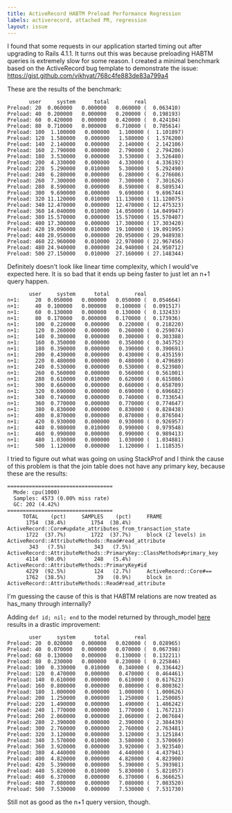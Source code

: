 ```yaml
---
title: ActiveRecord HABTM Preload Performance Regression
labels: activerecord, attached PR, regression
layout: issue
---
```


I found that some requests in our application started timing out after upgrading to Rails 4.1.1. It turns out this was because preloading HABTM queries is extremely slow for some reason. I created a minimal benchmark based on the ActiveRecord bug template to demonstrate the issue: https://gist.github.com/vikhyat/768c4fe883de83a799a4

These are the results of the benchmark:

```
       user     system      total        real
Preload: 20  0.060000   0.000000   0.060000 (  0.063410)
Preload: 40  0.200000   0.000000   0.200000 (  0.198193)
Preload: 60  0.420000   0.000000   0.420000 (  0.424104)
Preload: 80  0.710000   0.000000   0.710000 (  0.705614)
Preload: 100  1.100000   0.000000   1.100000 (  1.101897)
Preload: 120  1.580000   0.000000   1.580000 (  1.576200)
Preload: 140  2.140000   0.000000   2.140000 (  2.142106)
Preload: 160  2.790000   0.000000   2.790000 (  2.794206)
Preload: 180  3.530000   0.000000   3.530000 (  3.526480)
Preload: 200  4.330000   0.000000   4.330000 (  4.336192)
Preload: 220  5.290000   0.010000   5.300000 (  5.292490)
Preload: 240  6.280000   0.000000   6.280000 (  6.276606)
Preload: 260  7.300000   0.000000   7.300000 (  7.301626)
Preload: 280  8.590000   0.000000   8.590000 (  8.589534)
Preload: 300  9.690000   0.000000   9.690000 (  9.696744)
Preload: 320 11.120000   0.010000  11.130000 ( 11.120075)
Preload: 340 12.470000   0.000000  12.470000 ( 12.475323)
Preload: 360 14.040000   0.010000  14.050000 ( 14.049947)
Preload: 380 15.570000   0.000000  15.570000 ( 15.570407)
Preload: 400 17.300000   0.000000  17.300000 ( 17.303420)
Preload: 420 19.090000   0.010000  19.100000 ( 19.091995)
Preload: 440 20.950000   0.000000  20.950000 ( 20.948938)
Preload: 460 22.960000   0.010000  22.970000 ( 22.967456)
Preload: 480 24.940000   0.000000  24.940000 ( 24.950712)
Preload: 500 27.150000   0.010000  27.160000 ( 27.148344)
```

Definitely doesn't look like linear time complexity, which I would've expected here. It is so bad that it ends up being faster to just let an n+1 query happen.

```
       user     system      total        real
n+1:     20  0.050000   0.000000   0.050000 (  0.054664)
n+1:     40  0.100000   0.000000   0.100000 (  0.091517)
n+1:     60  0.130000   0.000000   0.130000 (  0.132433)
n+1:     80  0.170000   0.000000   0.170000 (  0.173936)
n+1:     100  0.220000   0.000000   0.220000 (  0.218220)
n+1:     120  0.260000   0.000000   0.260000 (  0.259074)
n+1:     140  0.300000   0.000000   0.300000 (  0.303388)
n+1:     160  0.350000   0.000000   0.350000 (  0.345752)
n+1:     180  0.390000   0.000000   0.390000 (  0.390691)
n+1:     200  0.430000   0.000000   0.430000 (  0.435159)
n+1:     220  0.480000   0.000000   0.480000 (  0.479689)
n+1:     240  0.530000   0.000000   0.530000 (  0.523980)
n+1:     260  0.560000   0.000000   0.560000 (  0.561001)
n+1:     280  0.610000   0.010000   0.620000 (  0.615086)
n+1:     300  0.660000   0.000000   0.660000 (  0.658709)
n+1:     320  0.690000   0.000000   0.690000 (  0.696682)
n+1:     340  0.740000   0.000000   0.740000 (  0.733654)
n+1:     360  0.770000   0.000000   0.770000 (  0.774647)
n+1:     380  0.830000   0.000000   0.830000 (  0.828438)
n+1:     400  0.870000   0.000000   0.870000 (  0.876504)
n+1:     420  0.930000   0.000000   0.930000 (  0.926957)
n+1:     440  0.980000   0.010000   0.990000 (  0.979548)
n+1:     460  0.990000   0.000000   0.990000 (  0.989413)
n+1:     480  1.030000   0.000000   1.030000 (  1.034881)
n+1:     500  1.120000   0.000000   1.120000 (  1.118535)
```

I tried to figure out what was going on using StackProf and I think the cause of this problem is that the join table does not have any primary key, because these are the results:

```
==================================
  Mode: cpu(1000)
  Samples: 4573 (0.00% miss rate)
  GC: 202 (4.42%)
==================================
     TOTAL    (pct)     SAMPLES    (pct)     FRAME
      1754  (38.4%)        1754  (38.4%)     ActiveRecord::Core#update_attributes_from_transaction_state
      1722  (37.7%)        1722  (37.7%)     block (2 levels) in ActiveRecord::AttributeMethods::Read#read_attribute
       343   (7.5%)         343   (7.5%)     ActiveRecord::AttributeMethods::PrimaryKey::ClassMethods#primary_key
      4114  (90.0%)         248   (5.4%)     ActiveRecord::AttributeMethods::PrimaryKey#id
      4229  (92.5%)         124   (2.7%)     ActiveRecord::Core#==
      1762  (38.5%)          39   (0.9%)     block in ActiveRecord::AttributeMethods::Read#read_attribute
```

I'm guessing the cause of this is that HABTM relations are now treated as has_many through internally?

Adding `def id; nil; end` to the model returned by through_model [here](https://github.com/rails/rails/blob/master/activerecord/lib/active_record/associations/builder/has_and_belongs_to_many.rb#L50-L78) results in a drastic improvement:

```
       user     system      total        real
Preload: 20  0.020000   0.000000   0.020000 (  0.028965)
Preload: 40  0.070000   0.000000   0.070000 (  0.067398)
Preload: 60  0.130000   0.000000   0.130000 (  0.132211)
Preload: 80  0.230000   0.000000   0.230000 (  0.225846)
Preload: 100  0.330000   0.010000   0.340000 (  0.336442)
Preload: 120  0.470000   0.000000   0.470000 (  0.464461)
Preload: 140  0.610000   0.000000   0.610000 (  0.617623)
Preload: 160  0.800000   0.000000   0.800000 (  0.800362)
Preload: 180  1.000000   0.000000   1.000000 (  1.000626)
Preload: 200  1.250000   0.000000   1.250000 (  1.250085)
Preload: 220  1.490000   0.000000   1.490000 (  1.486242)
Preload: 240  1.770000   0.000000   1.770000 (  1.767213)
Preload: 260  2.060000   0.000000   2.060000 (  2.067684)
Preload: 280  2.390000   0.000000   2.390000 (  2.384439)
Preload: 300  2.760000   0.000000   2.760000 (  2.763481)
Preload: 320  3.120000   0.000000   3.120000 (  3.125184)
Preload: 340  3.570000   0.010000   3.580000 (  3.570069)
Preload: 360  3.920000   0.000000   3.920000 (  3.923540)
Preload: 380  4.440000   0.000000   4.440000 (  4.437941)
Preload: 400  4.820000   0.000000   4.820000 (  4.823900)
Preload: 420  5.390000   0.000000   5.390000 (  5.393981)
Preload: 440  5.820000   0.010000   5.830000 (  5.821057)
Preload: 460  6.370000   0.000000   6.370000 (  6.366625)
Preload: 480  7.080000   0.000000   7.080000 (  7.083520)
Preload: 500  7.530000   0.000000   7.530000 (  7.531730)
```

Still not as good as the n+1 query version, though.

